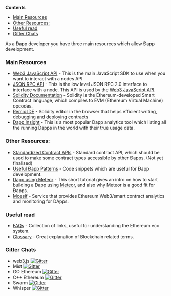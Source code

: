 <!-- START doctoc generated TOC please keep comment here to allow auto update -->
<!-- DON'T EDIT THIS SECTION, INSTEAD RE-RUN doctoc TO UPDATE -->
**Contents**

- [Main Resources](#main-resources)
- [Other Resources:](#other-resources)
- [Useful read](#useful-read)
- [Gitter Chats](#gitter-chats)

<!-- END doctoc generated TOC please keep comment here to allow auto update -->

As a Ðapp developer you have three main resources which allow Ðapp development.

### Main Resources

- [Web3 JavaScript API](https://github.com/ethereum/wiki/wiki/JavaScript-API) - This is the main JavaScript SDK to use when you want to interact with a nodes API
- [JSON RPC API](https://github.com/ethereum/wiki/wiki/JSON-RPC) - This is the low level JSON RPC 2.0 interface to interface with a node. This API is used by the [Web3 JavaScript API](https://github.com/ethereum/wiki/wiki/JavaScript-API).
- [Solidity Documentation](https://solidity.readthedocs.org/en/latest/) - Solidity is the Ethereum-developed Smart Contract language, which compiles to EVM (Ethereum Virtual Machine) opcodes.
- [Remix IDE](http://remix.ethereum.org/) - Solidity editor in the browser that helps efficient writing, debugging and deploying contracts
- [Dapp Insight](https://dappinsight.com) - This is a most popular Dapp analytics tool which listing all the running Dapps in the world with their true usage data. 

### Other Resources:

- [Standardized Contract APIs](https://github.com/ethereum/wiki/wiki/Standardized_Contract_APIs) - Standard contract API, which should be used to make some contract types accessible by other Ðapps. (Not yet finalised)
- [Useful Ðapp Patterns](https://github.com/ethereum/wiki/wiki/Useful-Ðapp-Patterns) - Code snippets which are useful for Ðapp development.
- [Dapp using Meteor](https://github.com/ethereum/wiki/wiki/Dapp-using-Meteor) - This short tutorial gives an intro on how to start building a Ðapp using [Meteor](https://www.meteor.com), and also why Meteor is a good fit for Ðapps.
- [Moesif](https://www.moesif.com/docs/platform/ethereum-web3/) - Service that provides Ethereum Web3/smart contract analytics and monitoring for DApps.

### Useful read
- [FAQs](https://github.com/ethereum/wiki/wiki/FAQs) - Collection of links, useful for understanding the Ethereum eco system.
- [Glossary](https://github.com/ethereum/wiki/wiki/Glossary) - Great explanation of Blockchain related terms.

### Gitter Chats
- web3.js [![Gitter](https://badges.gitter.im/Join%20Chat.svg)](https://gitter.im/ethereum/web3.js?utm_source=badge&utm_medium=badge&utm_campaign=pr-badge)
- Mist [![Gitter](https://badges.gitter.im/Join%20Chat.svg)](https://gitter.im/ethereum/mist?utm_source=badge&utm_medium=badge&utm_campaign=pr-badge)
- GO Ethereum [![Gitter](https://badges.gitter.im/Join%20Chat.svg)](https://gitter.im/ethereum/go-ethereum?utm_source=badge&utm_medium=badge&utm_campaign=pr-badge)
- C++ Ethereum [![Gitter](https://badges.gitter.im/Join%20Chat.svg)](https://gitter.im/ethereum/cpp-ethereum?utm_source=badge&utm_medium=badge&utm_campaign=pr-badge)
- Swarm [![Gitter](https://badges.gitter.im/Join%20Chat.svg)](https://gitter.im/ethereum/swarm?utm_source=badge&utm_medium=badge&utm_campaign=pr-badge)
- Whisper [![Gitter](https://badges.gitter.im/Join%20Chat.svg)](https://gitter.im/ethereum/whisper?utm_source=badge&utm_medium=badge&utm_campaign=pr-badge)